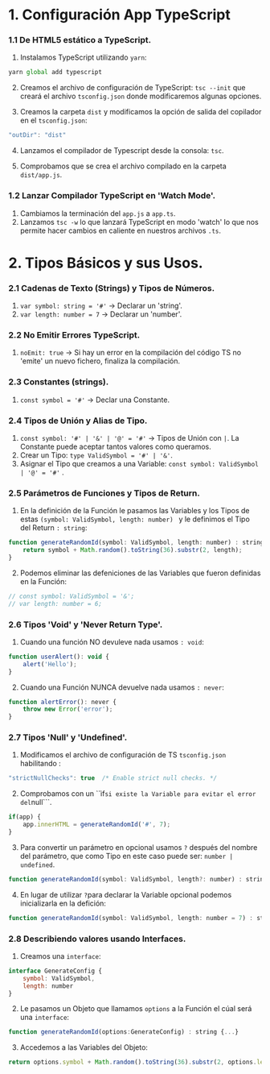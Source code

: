 
# 1. Configuración App TypeScript

### 1.1 De HTML5 estático a TypeScript.
1. Instalamos TypeScript utilizando ```yarn```: 
```javascript
yarn global add typescript
```

2. Creamos el archivo de configuración de TypeScript:
    ```tsc --init``` que creará el archivo ```tsconfig.json``` donde modificaremos algunas opciones.

3. Creamos la carpeta ```dist``` y modificamos la opción de salida del copilador en el ```tsconfig.json```:
```javascript
"outDir": "dist"
```

4. Lanzamos el compilador de Typescript desde la consola: ```tsc```.

5. Comprobamos que se crea el archivo compilado en la carpeta ```dist/app.js```.

### 1.2 Lanzar Compilador TypeScript en 'Watch Mode'.
1. Cambiamos la terminación del ```app.js``` a ```app.ts```.
2. Lanzamos ```tsc -w``` lo que lanzará TypeScript en modo 'watch' lo que nos permite hacer cambios en caliente en nuestros archivos ```.ts```.


# 2. Tipos Básicos y sus Usos.

### 2.1 Cadenas de Texto (Strings) y Tipos de Números.
1. ``` var symbol: string = '#' ``` -> Declarar un 'string'.
2. ``` var length: number = 7 ``` -> Declarar un 'number'.

### 2.2 No Emitir Errores TypeScript.
1. ``` noEmit: true ``` -> Si hay un error en la compilación del código TS no 'emite' un nuevo fichero, finaliza la compilación.

### 2.3 Constantes (strings).
1. ``` const symbol = '#' ``` -> Declar una Constante.

### 2.4 Tipos de Unión y Alias de Tipo.
1. ``` const symbol: '#' | '&' | '@' = '#' ``` -> Tipos de Unión con ``` | ```. La Constante puede aceptar tantos valores como queramos.
2. Crear un Tipo: ``` type ValidSymbol = '#' | '&' ```.
3. Asignar el Tipo que creamos a una Variable: ``` const symbol: ValidSymbol | '@' = '#' ``` .

### 2.5 Parámetros de Funciones y Tipos de Return.
1. En la definición de la Función le pasamos las Variables y los Tipos de estas ```(symbol: ValidSymbol, length: number) ```  y le definimos el Tipo del Return ``` : string ```:
```javascript
function generateRandomId(symbol: ValidSymbol, length: number) : string {
    return symbol + Math.random().toString(36).substr(2, length);
}
```
2. Podemos eliminar las defeniciones de las Variables que fueron definidas en la Función:
```javascript
// const symbol: ValidSymbol = '&';
// var length: number = 6;
```
### 2.6 Tipos 'Void' y 'Never Return Type'.
1. Cuando una función NO devuleve nada usamos ```: void```:
```javascript
function userAlert(): void {
    alert('Hello');
}
```
2. Cuando una Función NUNCA devuelve nada usamos ```: never```:
```javascript
function alertError(): never {
    throw new Error('error');
}
```

### 2.7 Tipos 'Null' y 'Undefined'.
1. Modificamos el archivo de configuración de TS ```tsconfig.json``` habilitando :
```javascript
"strictNullChecks": true  /* Enable strict null checks. */
```
2. Comprobamos con un ``ìf``` si existe la Variable para evitar el error del ```null```.
```javascript
if(app) {
    app.innerHTML = generateRandomId('#', 7);
}   
```
3. Para convertir un parámetro en opcional usamos ```?``` después del nombre del parámetro, que como Tipo en este caso puede ser: ```number | undefined```.
```javascript
function generateRandomId(symbol: ValidSymbol, length?: number) : string
```
4. En lugar de utilizar ```?```para declarar la Variable opcional podemos inicializarla en la defición:
```javascript
function generateRandomId(symbol: ValidSymbol, length: number = 7) : string
```

### 2.8 Describiendo valores usando Interfaces.
1. Creamos una ```interface```:
```javascript
interface GenerateConfig {
    symbol: ValidSymbol,
    length: number
}
```
2. Le pasamos un Objeto que llamamos ```options``` a la Función el cúal será una ```interface```:
```javascript
function generateRandomId(options:GenerateConfig) : string {...}
```
3. Accedemos a las Variables del Objeto:
```javascript
return options.symbol + Math.random().toString(36).substr(2, options.length);
```
